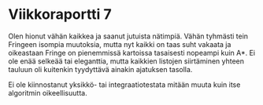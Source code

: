 # Viikkoraportti 7
Olen hionut vähän kaikkea ja saanut jutuista nätimpiä.
Vähän tyhmästi tein Fringeen isompia muutoksia, mutta nyt kaikki on taas suht vakaata ja oikeastaan Fringe on pienemmissä kartoissa tasaisesti nopeampi kuin A*.
Ei ole enää selkeää tai eleganttia, mutta kaikkien listojen siirtäminen yhteen tauluun oli kuitenkin tyydyttävä ainakin ajatuksen tasolla.

Ei ole kiinnostanut yksikkö- tai integraatiotestata mitään muuta kuin itse algoritmin oikeellisuutta.
